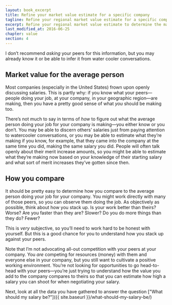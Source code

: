 ```yaml
---
layout: book_excerpt
title: Refine your market value estimate for a specific company
tagline: Refine your regional market value estimate for a specific company
excerpt: Refine your regional market value estimate to determine the market value for your skillset and experience at a particular company.
last_modified_at: 2016-06-25
chapter: value
section: 4
---
```


I don’t recommend *asking* your peers for this information, but you may already know it or be able to infer it from water cooler conversations. 

## Market value for the average person

Most companies (especially in the United States) frown upon openly discussing salaries. This is partly why: if you know what your peers—people doing your job, at your company, in your geographic region—are making, then you have a pretty good sense of what *you* should be making too. 

There’s not much to say in terms of *how* to figure out what the average person doing your job for your company is making—you either know or you don’t. You may be able to discern others’ salaries just from paying attention to watercooler conversations, or you may be able to estimate what they’re making if you know, for example, that they came into the company at the same time you did, making the same salary you did. People will often talk openly about their merit increase amounts, so you might be able to estimate what they’re making now based on your knowledge of their starting salary and what sort of merit increases they’ve gotten since then.

## How you compare

It should be pretty easy to determine how you compare to the average person doing your job for your company. You might work directly with many of those peers, so you can observe them doing the job. As objectively as possible, think about how you stack up. Is your work better than theirs? Worse? Are you faster than they are? Slower? Do you do more things than they do? Fewer? 

This is *very* subjective, so you’ll need to work hard to be honest with yourself. But this is a good chance for you to understand how you stack up against your peers.

Note that I’m not advocating all-out competition with your peers at your company. You *are* competing for resources (money) with them and everyone else in your company, but you still want to cultivate a positive working environment. You’re not looking for opportunities to go head-to-head with your peers—you’re just trying to understand how the value you add to the company compares to theirs so that you can estimate how high a salary you can shoot for when negotiating your salary.

Next, look at all the data you have gathered to answer the question ["What should my salary be?"]({{ site.baseurl }}/what-should-my-salary-be/)